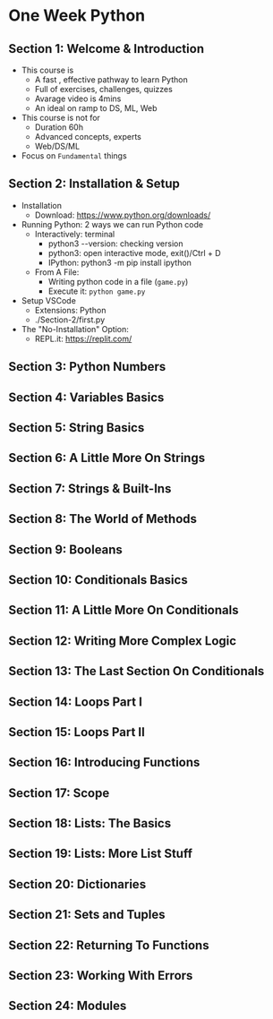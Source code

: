 # One Week Python

## Section 1: Welcome & Introduction
- This course is 
    - A fast , effective pathway to learn Python
    - Full of exercises, challenges, quizzes
    - Avarage video is 4mins
    - An ideal on ramp to DS, ML, Web
- This course is not for
    - Duration 60h
    - Advanced concepts, experts
    - Web/DS/ML
- Focus on `Fundamental` things

## Section 2: Installation & Setup
- Installation
    - Download: https://www.python.org/downloads/
- Running Python: 2 ways we can run Python code
    - Interactively: terminal
        - python3 --version: checking version
        - python3: open interactive mode, exit()/Ctrl + D
        - IPython: python3 -m pip install ipython
    - From A File:
        - Writing python code in a file (`game.py`)
        - Execute it: `python game.py`
- Setup VSCode
    - Extensions: Python
    - ./Section-2/first.py
- The "No-Installation" Option:
    - REPL.it: https://replit.com/

## Section 3: Python Numbers

## Section 4: Variables Basics

## Section 5: String Basics

## Section 6: A Little More On Strings

## Section 7: Strings & Built-Ins

## Section 8: The World of Methods

## Section 9: Booleans

## Section 10: Conditionals Basics

## Section 11: A Little More On Conditionals

## Section 12: Writing More Complex Logic

## Section 13: The Last Section On Conditionals

## Section 14: Loops Part I

## Section 15: Loops Part II

## Section 16: Introducing Functions

## Section 17: Scope

## Section 18: Lists: The Basics

## Section 19: Lists: More List Stuff

## Section 20: Dictionaries

## Section 21: Sets and Tuples

## Section 22: Returning To Functions

## Section 23: Working With Errors

## Section 24: Modules